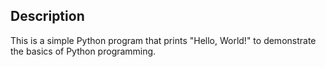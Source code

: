 ## Description

This is a simple Python program that prints "Hello, World!" to demonstrate the basics of Python programming.
